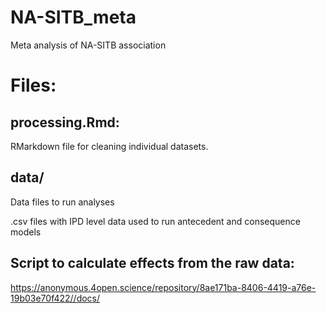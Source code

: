 # NA-SITB_meta
Meta analysis of NA-SITB association

# Files:

## processing.Rmd: 
RMarkdown file for cleaning individual datasets.  

## data/ 
Data files to run analyses

.csv files with IPD level data used to run antecedent and consequence models 

## Script to calculate effects from the raw data: 
https://anonymous.4open.science/repository/8ae171ba-8406-4419-a76e-19b03e70f422//docs/
 
